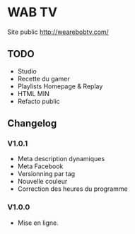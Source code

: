 # WAB TV

Site public http://wearebobtv.com/

## TODO
- Studio
- Recette du gamer
- Playlists Homepage & Replay
- HTML MIN
- Refacto public

## Changelog

### V1.0.1
- Meta description dynamiques
- Meta Facebook
- Versionning par tag
- Nouvelle couleur
- Correction des heures du programme
### V1.0.0
- Mise en ligne.